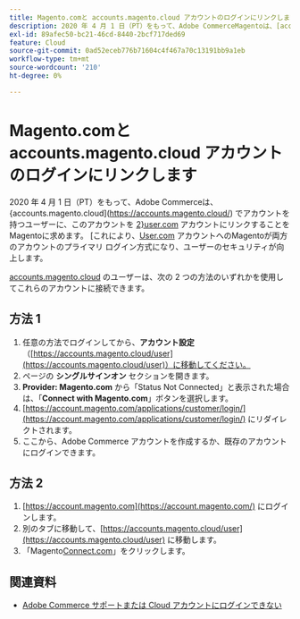 ```yaml
---
title: Magento.comと accounts.magento.cloud アカウントのログインにリンクします
description: 2020 年 4 月 1 日（PT）をもって、Adobe CommerceMagentoは、[accounts.magento.cloud] （https://accounts.magento.cloud/）にアカウントを持つユーザーに、このアカウントを [user.com] （https://account.magento.com/customer/account/login/） アカウントにリンクすることを義務付けます。 これにより、[Magento.com] （https://account.magento.com/customer/account/login/） アカウントが両方のアカウントのメインのログイン方式になり、ユーザーのセキュリティが向上します。
exl-id: 89afec50-bc21-46cd-8440-2bcf717ded69
feature: Cloud
source-git-commit: 0ad52eceb776b71604c4f467a70c13191bb9a1eb
workflow-type: tm+mt
source-wordcount: '210'
ht-degree: 0%

---
```


# Magento.comと accounts.magento.cloud アカウントのログインにリンクします

2020 年 4 月 1 日（PT）をもって、Adobe Commerceは、{accounts.magento.cloud](https://accounts.magento.cloud/) でアカウントを持つユーザーに、このアカウントを [2}user.com](https://account.magento.com/customer/account/login/) アカウントにリンクすることをMagentoに求めます。 [これにより、[User.com](https://account.magento.com/customer/account/login/) アカウントへのMagentoが両方のアカウントのプライマリ ログイン方式になり、ユーザーのセキュリティが向上します。

[accounts.magento.cloud](https://accounts.magento.cloud/) のユーザーは、次の 2 つの方法のいずれかを使用してこれらのアカウントに接続できます。

## 方法 1

1. 任意の方法でログインしてから、**アカウント設定** （[https://accounts.magento.cloud/user](https://accounts.magento.cloud/user)）に移動してください。
1. ページの **シングルサインオン** セクションを開きます。
1. **Provider: Magento.com** から「Status Not Connected」と表示された場合は、「**Connect with Magento.com**」ボタンを選択します。
1. [https://account.magento.com/applications/customer/login/](https://account.magento.com/applications/customer/login/) にリダイレクトされます。
1. ここから、Adobe Commerce アカウントを作成するか、既存のアカウントにログインできます。

## 方法 2

1. [https://account.magento.com](https://account.magento.com/) にログインします。
1. 別のタブに移動して、[https://accounts.magento.cloud/user](https://accounts.magento.cloud/user) に移動します。
1. 「Magento[Connect.com](https://account.magento.com/customer/account/login/)」をクリックします。

## 関連資料

* [Adobe Commerce サポートまたは Cloud アカウントにログインできない](/help/troubleshooting/miscellaneous/unable-to-log-in-to-support-or-cloud-project.md)
